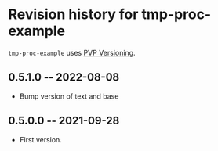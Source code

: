 # Revision history for tmp-proc-example

`tmp-proc-example` uses [PVP Versioning][1].

## 0.5.1.0 -- 2022-08-08

* Bump version of text and base

## 0.5.0.0 -- 2021-09-28

* First version.

[1]: https://pvp.haskell.org
